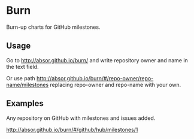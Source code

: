 Burn
====

Burn-up charts for GitHub milestones.

Usage
----

Go to http://absor.github.io/burn/ and write repository owner and name in the text field.

Or use path http://absor.github.io/burn/#/repo-owner/repo-name/milestones replacing repo-owner and repo-name with your own.

Examples
----

Any repository on GitHub with milestones and issues added.

http://absor.github.io/burn/#/github/hub/milestones/1
